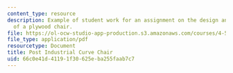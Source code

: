 ```yaml
---
content_type: resource
description: Example of student work for an assignment on the design and fabrication
  of a plywood chair.
file: https://ol-ocw-studio-app-production.s3.amazonaws.com/courses/4-510-digital-design-fabrication-fall-2008/66c0e41d41191f30625eba255faab7c7_assn3_example1.pdf
file_type: application/pdf
resourcetype: Document
title: Post Industrial Curve Chair
uid: 66c0e41d-4119-1f30-625e-ba255faab7c7
---
```

